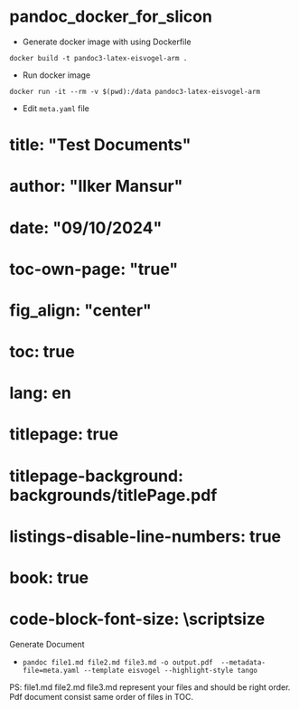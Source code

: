 # pandoc_docker_for_slicon

- Generate docker image with using Dockerfile

`docker build -t pandoc3-latex-eisvogel-arm .`

- Run docker image

`docker run -it --rm -v $(pwd):/data pandoc3-latex-eisvogel-arm`

- Edit `meta.yaml` file 

# title: "Test Documents"
# author: "Ilker Mansur"
# date: "09/10/2024"
# toc-own-page: "true"
# fig_align: "center"
# toc: true
# lang: en
# titlepage: true
# titlepage-background: backgrounds/titlePage.pdf
# listings-disable-line-numbers: true
# book: true
# code-block-font-size: \scriptsize

    
Generate Document 

- `pandoc file1.md file2.md file3.md -o output.pdf  --metadata-file=meta.yaml --template eisvogel --highlight-style tango`

 PS: file1.md file2.md file3.md represent your files and should be right order. Pdf document consist same order of files in TOC.

